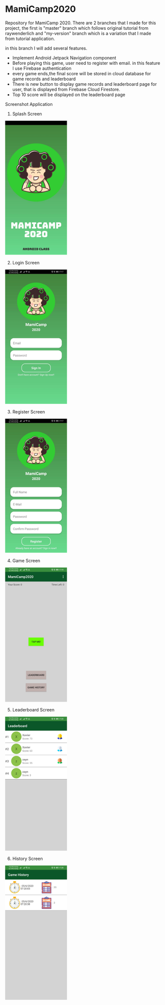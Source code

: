 # MamiCamp2020
Repository for MamiCamp 2020. There are 2 branches that I made for this project, the first is "master" 
branch which follows original tutorial from raywenderlich and
"my-version" branch which is a variation that I made from tutorial application.


in this branch I will add several features.
- Implement Android Jetpack Navigation component 
- Before playing this game, user need to register with email. in this feature I use Firebase authentication
- every game ends,the final score will be stored in cloud database for game records and leaderboard
- There is new button to display game records and leaderboard page for user, that is displayed from Firebase Cloud Firestore.
- Top 10 score will be displayed on the leaderboard page

Screenshot Application
1. Splash Screen
<img src="Screenshot/SplashScreen.jpg" width="200">

2. Login Screen
<img src="Screenshot/Login.jpg" width="200">

3. Register Screen
<img src="Screenshot/Register.jpg" width="200">

4. Game Screen
<img src="Screenshot/Game.jpg" width="200">

5. Leaderboard Screen
<img src="Screenshot/Leaderboard.jpg" width="200">

6. History Screen
<img src="Screenshot/History.jpg" width="200">
